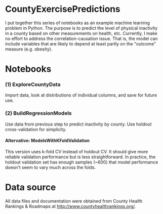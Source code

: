 # CountyExercisePredictions
I put together this series of notebooks as an example machine learning problem in Python. The purpose is to predict the level of physical inactivity in a county based on other measurements on health, etc. Currently, I make no effort to address the correlation-causation issue. That is, the model can include variables that are likely to depend at least partly on the "outcome" measure (e.g. obesity).

# Notebooks
### (1) ExploreCountyData
Import data, look at distributions of individual columns, and save for future use.

### (2) BuildRegressionModels
Use data from previous step to predict inactivity by county. Use holdout cross-validation for simplicity.  

#### Altervative: ModelsWithKFoldValidation
This version uses k-fold CV instead of holdout CV. It should give more reliable validation performance but is less straightforward. In practice, the holdout validation set has enough samples (~600) that model performance doesn't seem to vary much across the folds.


# Data source
All data files and documentation were obtained from County Health Rankings & Roadmaps at http://www.countyhealthrankings.org/.
